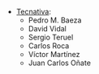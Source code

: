 - [Tecnativa](https://www.tecnativa.com):
  - Pedro M. Baeza
  - David Vidal
  - Sergio Teruel
  - Carlos Roca
  - Víctor Martínez
  - Juan Carlos Oñate
